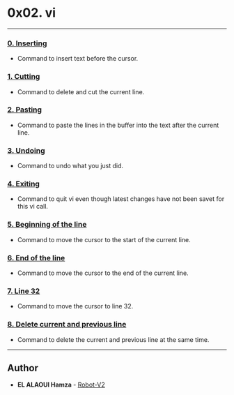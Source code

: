 # 0x02. vi

---

### [0. Inserting](./0-inserting)
* Command to insert text before the cursor.

### [1. Cutting](./1-cutting)
* Command to delete and cut the current line.

### [2. Pasting](./2-Pasting)
* Command to paste the lines in the buffer into the text after the current line.

### [3. Undoing](./3-undoing)
* Command to undo what you just did.

### [4. Exiting](./4-exiting)
* Command to quit vi even though latest changes have not been savet for this vi call.

### [5. Beginning of the line](./5-beginning_line)
* Command to move the cursor to the start of the current line.

### [6. End of the line](./6-end_line)
* Command to move the cursor to the end of the current line.

### [7. Line 32](./100-move_to_line)
* Command to move the cursor to line 32.

### [8. Delete current and previous line](./101-delete_line)
* Command to delete the current and previous line at the same time.

---

## Author
* **EL ALAOUI Hamza** - [Robot-V2](https://github.com/Robot-V2)

